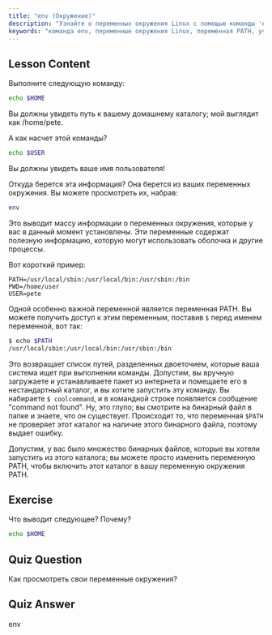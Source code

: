 ```yaml
---
title: "env (Окружение)"
description: "Узнайте о переменных окружения Linux с помощью команды 'env'. Разберитесь с переменными PATH, HOME и USER. Получите руководство для начинающих по управлению вашей средой Linux."
keywords: "команда env, переменные окружения Linux, переменная PATH, учебник Linux, Linux для начинающих, переменные оболочки, руководство по Linux"
---
```


## Lesson Content

Выполните следующую команду:

```bash
echo $HOME
```

Вы должны увидеть путь к вашему домашнему каталогу; мой выглядит как /home/pete.

А как насчет этой команды?

```bash
echo $USER
```

Вы должны увидеть ваше имя пользователя!

Откуда берется эта информация? Она берется из ваших переменных окружения. Вы можете просмотреть их, набрав:

```bash
env
```

Это выводит массу информации о переменных окружения, которые у вас в данный момент установлены. Эти переменные содержат полезную информацию, которую могут использовать оболочка и другие процессы.

Вот короткий пример:

```plaintext
PATH=/usr/local/sbin:/usr/local/bin:/usr/sbin:/bin
PWD=/home/user
USER=pete
```

Одной особенно важной переменной является переменная PATH. Вы можете получить доступ к этим переменным, поставив `$` перед именем переменной, вот так:

```bash
$ echo $PATH
/usr/local/sbin:/usr/local/bin:/usr/sbin:/bin
```

Это возвращает список путей, разделенных двоеточием, которые ваша система ищет при выполнении команды. Допустим, вы вручную загружаете и устанавливаете пакет из интернета и помещаете его в нестандартный каталог, и вы хотите запустить эту команду. Вы набираете `$ coolcommand`, и в командной строке появляется сообщение "command not found". Ну, это глупо; вы смотрите на бинарный файл в папке и знаете, что он существует. Происходит то, что переменная `$PATH` не проверяет этот каталог на наличие этого бинарного файла, поэтому выдает ошибку.

Допустим, у вас было множество бинарных файлов, которые вы хотели запустить из этого каталога; вы можете просто изменить переменную PATH, чтобы включить этот каталог в вашу переменную окружения PATH.

## Exercise

Что выводит следующее? Почему?

```bash
echo $HOME
```

## Quiz Question

Как просмотреть свои переменные окружения?

## Quiz Answer

env
